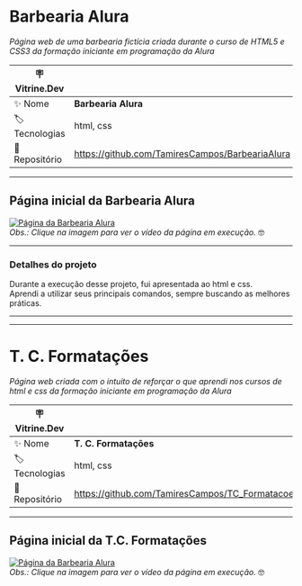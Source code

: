 # Barbearia Alura

*Página web de uma barbearia fictícia criada durante o curso de HTML5 e CSS3 da formação iniciante em programação da Alura*

| :placard: Vitrine.Dev |     |
| -------------  | --- |
| :sparkles: Nome        | **Barbearia Alura**
| :label: Tecnologias | html, css
| :rocket: Repositório | https://github.com/TamiresCampos/BarbeariaAlura  

****  

## Página inicial da Barbearia Alura
[![Página da Barbearia Alura](https://img.youtube.com/vi/vhdn9b3D4vE/0.jpg)](https://www.youtube.com/watch?v=vhdn9b3D4vE#vitrinedev)  
*Obs.: Clique na imagem para ver o vídeo da página em execução.* :nerd_face:

****
### Detalhes do projeto

Durante a execução desse projeto, fui apresentada ao html e css.  
Aprendi a utilizar seus principais comandos, sempre buscando as melhores práticas.  

****  
****  

# T. C. Formatações  
*Página web criada com o intuito de reforçar o que aprendi nos cursos de html e css da formação iniciante em programação da Alura*  

| :placard: Vitrine.Dev |     |
| -------------  | --- |
| :sparkles: Nome        | **T. C. Formatações**
| :label: Tecnologias | html, css
| :rocket: Repositório | https://github.com/TamiresCampos/TC_Formatacoes  

**** 
## Página inicial da T.C. Formatações
[![Página da Barbearia Alura](https://img.youtube.com/vi/59F-YGER3uM/0.jpg)](https://www.youtube.com/watch?v=59F-YGER3uM#vitrinedev)  
*Obs.: Clique na imagem para ver o vídeo da página em execução.* :nerd_face:
